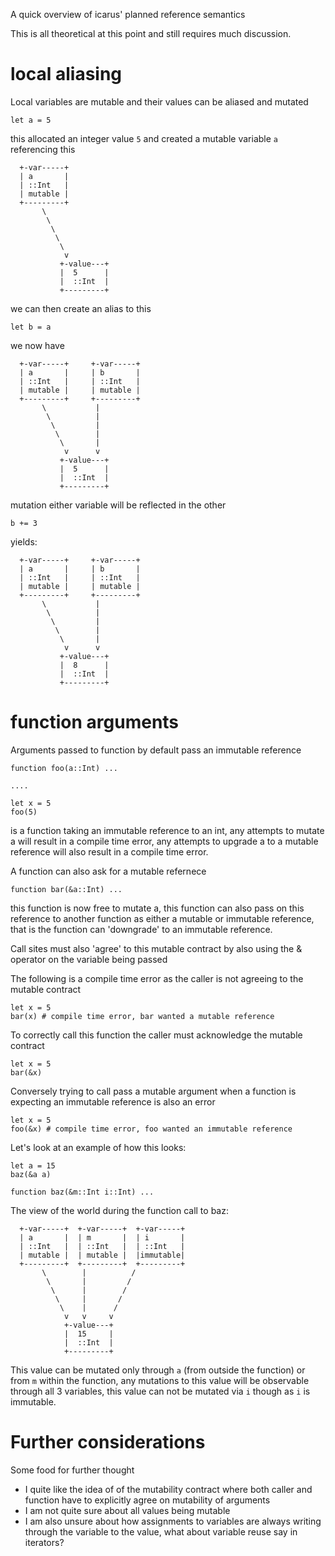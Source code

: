 A quick overview of icarus' planned reference semantics

This is all theoretical at this point and still requires much discussion.

local aliasing
==============

Local variables are mutable and their values can be aliased and mutated

    let a = 5

this allocated an integer value `5` and created a mutable variable `a` referencing this

      +-var-----+
      | a       |
      | ::Int   |
      | mutable |
      +---------+
           \
            \
             \
              \
               \
                v
               +-value---+
               |  5      |
               |  ::Int  |
               +---------+


we can then create an alias to this

    let b = a

we now have

      +-var-----+     +-var-----+
      | a       |     | b       |
      | ::Int   |     | ::Int   |
      | mutable |     | mutable |
      +---------+     +---------+
           \           |
            \          |
             \         |
              \        |
               \       |
                v      v
               +-value---+
               |  5      |
               |  ::Int  |
               +---------+

mutation either variable will be reflected in the other

    b += 3

yields:

      +-var-----+     +-var-----+
      | a       |     | b       |
      | ::Int   |     | ::Int   |
      | mutable |     | mutable |
      +---------+     +---------+
           \           |
            \          |
             \         |
              \        |
               \       |
                v      v
               +-value---+
               |  8      |
               |  ::Int  |
               +---------+



function arguments
==================
Arguments passed to function by default pass an immutable reference

    function foo(a::Int) ...

    ....

    let x = 5
    foo(5)

is a function taking an immutable reference to an int,
any attempts to mutate a will result in a compile time error,
any attempts to upgrade a to a mutable reference will also result in a compile time error.


A function can also ask for a mutable refernece

    function bar(&a::Int) ...

this function is now free to mutate a,
this function can also pass on this reference to another function as either a mutable or immutable reference,
that is the function can 'downgrade' to an immutable reference.

Call sites must also 'agree' to this mutable contract by also using the & operator on the variable being passed

The following is a compile time error as the caller is not agreeing to the mutable contract

    let x = 5
    bar(x) # compile time error, bar wanted a mutable reference

To correctly call this function the caller must acknowledge the mutable contract

    let x = 5
    bar(&x)

Conversely trying to call pass a mutable argument when a function is expecting an immutable reference is also an error

    let x = 5
    foo(&x) # compile time error, foo wanted an immutable reference



Let's look at an example of how this looks:

    let a = 15
    baz(&a a)

    function baz(&m::Int i::Int) ...


The view of the world during the function call to baz:

      +-var-----+  +-var-----+  +-var-----+
      | a       |  | m       |  | i       |
      | ::Int   |  | ::Int   |  | ::Int   |
      | mutable |  | mutable |  |immutable|
      +---------+  +---------+  +---------+
           \        |          /
            \       |         /
             \      |        /
              \     |       /
               \    |      /
                v   v     v
                +-value---+
                |  15     |
                |  ::Int  |
                +---------+


This value can be mutated only through `a` (from outside the function) or from `m` within the function,
any mutations to this value will be observable through all 3 variables,
this value can not be mutated via `i` though as `i` is immutable.



Further considerations
======================

Some food for further thought

* I quite like the idea of of the mutability contract where both caller and function have to explicitly agree on mutability of arguments
* I am not quite sure about all values being mutable
* I am also unsure about how assignments to variables are always writing through the variable to the value, what about variable reuse say in iterators?

